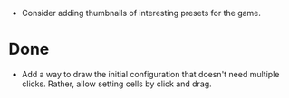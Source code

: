 - Consider adding thumbnails of interesting presets for the game.



# Done

- Add a way to draw the initial configuration that doesn't need multiple clicks. Rather, allow setting cells by click and drag.
